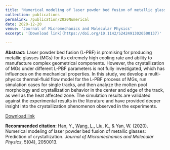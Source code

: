 ```yaml
---
title: "Numerical modeling of laser powder bed fusion of metallic glasses: Prediction of crystallization"
collection: publications
permalink: /publication/2020Numerical
date: 2020-12-20
venue: 'Journal of Micromechanics and Molecular Physics'
excerpt: '[Download link](https://doi.org/10.1142/S2424913020500137)'

---
```

<b>Abstract:</b>
Laser powder bed fusion (L-PBF) is promising for producing metallic glasses (MGs) for its extremely high cooling rate and ability to manufacture complex geometrical components. However, the crystallization of MGs under different L-PBF parameters is not fully investigated, which has influences on the mechanical properties. In this study, we develop a multi-physics thermal-fluid flow model for the L-PBF process of MGs, run simulation cases for single tracks, and then analyze the molten pool morphology and crystallization behavior in the center and edge of the track, as well as the heat affected zone. The simulation results are validated against the experimental results in the literature and have provided deeper insight into the crystallization phenomenon observed in the experiments.

[Download link](https://doi.org/10.1142/S2424913020500137)

<b>Recommended citation:</b>
Han, Y., <u>Wang, L.</u>, Liu, K., & Yan, W. (2020). Numerical modeling of laser powder bed fusion of metallic glasses: Prediction of crystallization. <i>Journal of Micromechanics and Molecular Physics</i>, 5(04), 2050013.

